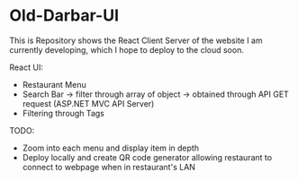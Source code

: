 # Old-Darbar-UI
This is Repository shows the React Client Server of the website I am currently developing, which I hope to deploy to the cloud soon.

React UI:
- Restaurant Menu
- Search Bar -> filter through array of object -> obtained through API GET request (ASP.NET MVC API Server)
- Filtering through Tags

TODO:
- Zoom into each menu and display item in depth
- Deploy locally and create QR code generator allowing restaurant to connect to webpage when in restaurant's LAN

